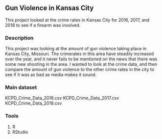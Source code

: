 ## Gun Violence in Kansas City
This project looked at the crime rates in Kansas City for 2016, 2017, and 2018 to see if a firearm was involved.

### Description
This project was looking at the amount of gun violence taking place in Kansas City, Missouri. The crimerates in this area have steadily increased over the year, and it never fails to be mentioned on the news that there was some new shooting in the area. I wanted to look at the crime data, and then compare the amount of gun violence to the other crime rates in the city to see if it was as bad as media makes it sound.

### Main dataset
KCPD_Crime_Data_2016.csv
KCPD_Crime_Data_2017.csv
KCPD_Crime_Data_2018.csv

### Tools
1. R
2. RStudio

